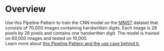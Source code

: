 # Overview

Use this Pipeline Pattern to train the CNN model on the [MNIST](http://yann.lecun.com/exdb/mnist/) dataset that consists of 70,000 images containing handwritten digits. Each image is 28 pixels by 28 pixels and contains one handwritten digit. The model is trained on 60,000 images and tested on 10,000. \
Learn more about [this Pipeline Pattern and the use case behind it. ](https://docs-snaplogic.atlassian.net/wiki/spaces/SD/pages/479264770/Handwritten+Digit+Recognition+using+Convolutional+Neural+Networks)





